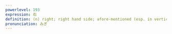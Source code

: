 ```yaml
---
powerlevel: 193
expression: 右
definition: (n) right; right hand side; afore-mentioned (esp. in vertical Japanese writing); foregoing; forgoing; above; (P)
pronunciation: みぎ
---
```

